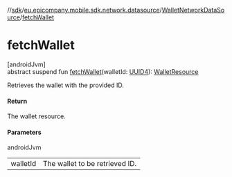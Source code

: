 //[sdk](../../../index.md)/[eu.epicompany.mobile.sdk.network.datasource](../index.md)/[WalletNetworkDataSource](index.md)/[fetchWallet](fetch-wallet.md)

# fetchWallet

[androidJvm]\
abstract suspend fun [fetchWallet](fetch-wallet.md)(walletId: [UUID4](../../eu.epicompany.mobile.android.datatypes/index.md#229649042%2FClasslikes%2F462465411)): [WalletResource](../../eu.epicompany.mobile.sdk.network.model.wallet/-wallet-resource/index.md)

Retrieves the wallet with the provided ID.

#### Return

The wallet resource.

#### Parameters

androidJvm

| | |
|---|---|
| walletId | The wallet to be retrieved ID. |
